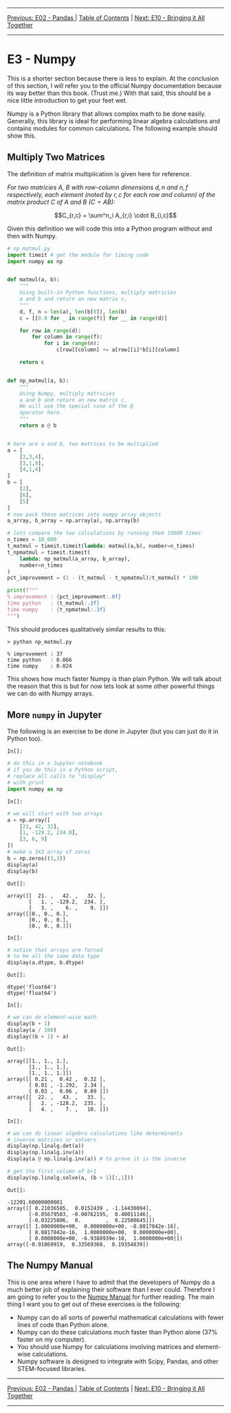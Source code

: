 <!-- Navigation -->

---

[Previous: E02 - Pandas ](./E02-Pandas.md) | [Table of Contents](./00-Table-of-Contents.md) | [Next: E10 - Bringing it All Together](./E10-Bringing-it-All-Together.md)

---
<!-- End Navigation -->
# E3 - Numpy

This is a shorter section because there is less to explain. At the conclusion of this section, I will refer you to the official Numpy documentation because its way better than this book. (Trust me.) With that said, this should be a nice little introduction to get your feet wet.

Numpy is a Python library that allows complex math to be done easily. Generally, this library is ideal for performing linear algebra calculations and contains modules for common calculations. The following example should show this.

## Multiply Two Matrices

The definition of matrix multiplication is given here for reference.

*For two matricies $A$, $B$ with row-column dimensions $d,n$ and $n,f$ respectively, each element (noted by $r,c$ for each row and column) of the matrix product $C$ of $A$ and $B$ ($C = AB$​):*

$$C_{r,c} = \sum^n_i A_{r,i} \cdot B_{i,c}$$

Given this definition we will code this into a Python program without and then with Numpy.

```python
# np_matmul.py
import timeit # get the module for timing code
import numpy as np


def matmul(a, b):
    """
    Using built-in Python functions, multiply matricies
    a and b and return an new matrix c.
    """
    d, f, n = len(a), len(b[0]), len(b)
    c = [[0.0 for _ in range(f)] for __ in range(d)]

    for row in range(d):
        for column in range(f):
            for i in range(n):
                c[row][column] += a[row][i]*b[i][column]

    return c


def np_matmul(a, b):    
    """
    Using Numpy, multiply matricies
    a and b and return an new matrix c.
    We will use the special case of the @
    operator here.
    """
    return a @ b


# here are a and b, two matrices to be multiplied
a = [
    [2,3,4],
    [3,1,9],
    [4,1,4]
]
b = [
    [2],
    [6],
    [5]
]
# now pack these matrices into numpy array objects
a_array, b_array = np.array(a), np.array(b)

# lets compare the two calculations by running them 10000 times
n_times = 10_000
t_matmul = timeit.timeit(lambda: matmul(a,b), number=n_times)
t_npmatmul = timeit.timeit(
    lambda: np_matmul(a_array, b_array), 
    number=n_times
)
pct_improvement = (1 - (t_matmul - t_npmatmul)/t_matmul) * 100

print(f"""
% improvement : {pct_improvement:.0f}
time python   : {t_matmul:.3f}
time numpy    : {t_npmatmul:.3f}
""")
```

This should produces qualitatively similar results to this:

```
> python np_matmul.py

% improvement : 37
time python   : 0.066
time numpy    : 0.024

```

This shows how much faster Numpy is than plain Python. We will talk about the reason that this is but for now lets look at some other powerful things we can do with Numpy arrays.

## More `numpy` in Jupyter

The following is an exercise to be done in Jupyter (but you can just do it in Python too).

`In[]:`

```python
# do this in a Jupyter notebook
# if you do this in a Python script,
# replace all calls to "display"
# with print
import numpy as np
```

`In[]:`


```python
# we will start with two arrays
a = np.array([
    [21, 42, 32],
    [1, -129.2, 234.0],
    [3, 6, 9]
])
# make a 3X3 array of zeros
b = np.zeros((3,3)) 
display(a)
display(b)
```

`Out[]:`


    array([[  21. ,   42. ,   32. ],
           [   1. , -129.2,  234. ],
           [   3. ,    6. ,    9. ]])
    array([[0., 0., 0.],
           [0., 0., 0.],
           [0., 0., 0.]])

`In[]:`

```python
# notice that arrays are forced
# to be all the same data type
display(a.dtype, b.dtype)
```

`Out[]:`


    dtype('float64')
    dtype('float64')

`In[]:`

```python
# we can do element-wise math
display(b + 1)
display(a / 100)
display((b + 1) + a)
```

`Out[]:`


    array([[1., 1., 1.],
           [1., 1., 1.],
           [1., 1., 1.]])
    array([[ 0.21 ,  0.42 ,  0.32 ],
           [ 0.01 , -1.292,  2.34 ],
           [ 0.03 ,  0.06 ,  0.09 ]])
    array([[  22. ,   43. ,   33. ],
           [   2. , -128.2,  235. ],
           [   4. ,    7. ,   10. ]])

`In[]:`

```python
# we can do linear algebra calculations like determinants
# inverse matrices or solvers
display(np.linalg.det(a))
display(np.linalg.inv(a))
display(a @ np.linalg.inv(a)) # to prove it is the inverse

# get the first column of b+1
display(np.linalg.solve(a, (b + 1)[:,1])) 
```

`Out[]:`


    -12201.60000000001
    array([[ 0.21036585,  0.0152439 , -1.14430894],
           [-0.05679583, -0.00762195,  0.40011146],
           [-0.03225806,  0.        ,  0.22580645]])
    array([[ 1.0000000e+00,  0.0000000e+00, -8.8817842e-16],
           [ 8.8817842e-16,  1.0000000e+00,  0.0000000e+00],
           [ 0.0000000e+00, -6.9388939e-18,  1.0000000e+00]])
    array([-0.91869919,  0.33569368,  0.19354839])

## The Numpy Manual

This is one area where I have to admit that the developers of Numpy do a much better job of explaining their software than I ever could. Therefore I am going to refer you to the [Numpy Manual](https://numpy.org/doc/stable/) for further reading. The main thing I want you to get out of these exercises is the following:

- Numpy can do all sorts of powerful mathematical calculations with fewer lines of code than Python alone.
- Numpy can do these calculations *much* faster than Python alone (37% faster on my computer).
- You should use Numpy for calculations involving matrices and element-wise calculations.
- Numpy software is designed to integrate with Scipy, Pandas, and other STEM-focused libraries.


<!-- Navigation -->

---

[Previous: E02 - Pandas ](./E02-Pandas.md) | [Table of Contents](./00-Table-of-Contents.md) | [Next: E10 - Bringing it All Together](./E10-Bringing-it-All-Together.md)

---
<!-- End Navigation -->
